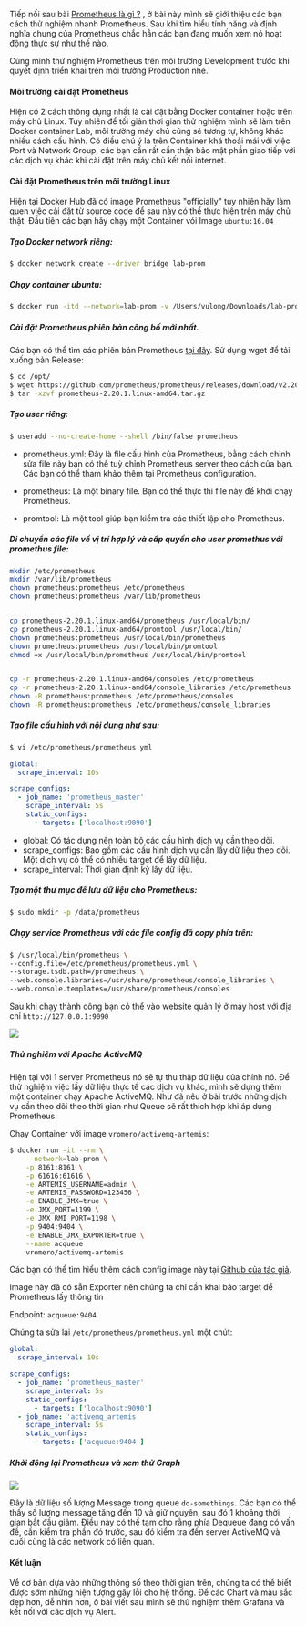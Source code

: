 Tiếp nối sau bài [Prometheus là gì ?](https://viblo.asia/p/prometheus-la-gi-924lJ3805PM) , ở bài này mình sẽ giới thiệu các bạn cách thử nghiệm nhanh Prometheus. Sau khi tìm hiểu tính năng và định nghĩa chung của Prometheus chắc hẳn các bạn đang muốn xem nó hoạt động thực sự như thế nào.

Cùng mình thử nghiệm Prometheus trên môi trường Development trước khi quyết định triển khai trên môi trường Production nhé.

#### Môi trường cài đặt Prometheus
Hiện có 2 cách thông dụng nhất là cài đặt bằng Docker container hoặc trên máy chủ Linux. Tuy nhiên để tối giản thời gian thử nghiệm mình sẽ làm trên Docker container Lab, môi trường máy chủ cũng sẽ tương tự, không khác nhiều cách cấu hình. Có điều chú ý là trên Container khá thoải mái với việc Port và Network Group, các bạn cần rất cẩn thận bảo mật phần giao tiếp với các dịch vụ khác khi cài đặt trên máy chủ kết nối internet.

#### Cài đặt Prometheus trên môi trường Linux
Hiện tại Docker Hub đã có image Prometheus "officially" tuy nhiên hãy làm quen việc cài đặt từ source code để sau này có thể thực hiện trên máy chủ thật.
Đầu tiên các bạn hãy chạy một Container vói Image `ubuntu:16.04`

##### Tạo Docker network riêng:

```bash
$ docker network create --driver bridge lab-prom
```

##### Chạy container ubuntu:

```bash
$ docker run -itd --network=lab-prom -v /Users/vulong/Downloads/lab-prom/prom-1:/var/log -p 9090:9090 --name prom-1 ubuntu:16.04
```

##### Cài đặt Prometheus phiên bản công bố mới nhất. 
Các bạn có thể tìm các phiên bản Prometheus [tại đây](https://github.com/prometheus/). Sử dụng wget để tải xuống bản Release:

```bash
$ cd /opt/
$ wget https://github.com/prometheus/prometheus/releases/download/v2.20.1/prometheus-2.20.1.linux-amd64.tar.gz
$ tar -xzvf prometheus-2.20.1.linux-amd64.tar.gz
```

##### Tạo user riêng:

```bash
$ useradd --no-create-home --shell /bin/false prometheus
```

* prometheus.yml: Đây là file cấu hình của Prometheus, bằng cách chỉnh sửa file này bạn có thể tuỳ chỉnh Prometheus server theo cách của bạn. Các bạn có thể tham khảo thêm tại Prometheus configuration.

* prometheus: Là một binary file. Bạn có thể thực thi file này để khởi chạy Prometheus.

* promtool: Là một tool giúp bạn kiểm tra các thiết lập cho Prometheus.

##### Di chuyển các file về vị trí hợp lý và cấp quyền cho user promethus với promethus file:

```bash
mkdir /etc/prometheus
mkdir /var/lib/prometheus
chown prometheus:prometheus /etc/prometheus
chown prometheus:prometheus /var/lib/prometheus


cp prometheus-2.20.1.linux-amd64/prometheus /usr/local/bin/
cp prometheus-2.20.1.linux-amd64/promtool /usr/local/bin/
chown prometheus:prometheus /usr/local/bin/prometheus
chown prometheus:prometheus /usr/local/bin/promtool
chmod +x /usr/local/bin/prometheus /usr/local/bin/promtool


cp -r prometheus-2.20.1.linux-amd64/consoles /etc/prometheus
cp -r prometheus-2.20.1.linux-amd64/console_libraries /etc/prometheus
chown -R prometheus:prometheus /etc/prometheus/consoles
chown -R prometheus:prometheus /etc/prometheus/console_libraries
```

##### Tạo file cấu hình với nội dung như sau:
```bash
$ vi /etc/prometheus/prometheus.yml
```
```yaml
global:
  scrape_interval: 10s

scrape_configs:
  - job_name: 'prometheus_master'
    scrape_interval: 5s
    static_configs:
      - targets: ['localhost:9090']
```

* global: Có tác dụng nên toàn bộ các cấu  hình dịch vụ cần theo dõi.
* scrape_configs: Bao gồm các cấu hình dịch vụ cần lấy dữ liệu theo dõi. Một dịch vụ có thể có nhiều target để lấy dữ liệu.
* scrape_interval: Thời gian định kỳ lấy dữ liệu.

##### Tạo một thư mục để lưu dữ liệu cho Prometheus:

```bash
$ sudo mkdir -p /data/prometheus
```

##### Chạy service Prometheus với các file config đã copy phía trên:

```bash
$ /usr/local/bin/prometheus \
--config.file=/etc/prometheus/prometheus.yml \
--storage.tsdb.path=/prometheus \
--web.console.libraries=/usr/share/prometheus/console_libraries \
--web.console.templates=/usr/share/prometheus/consoles
```

Sau khi chạy thành công bạn có thể vào website quản lý ở máy host với địa chỉ ```http://127.0.0.1:9090```

![](https://images.viblo.asia/bd2145d0-776f-4091-a5d4-5ad8e7f6a84c.png)

##### Thử nghiệm với Apache ActiveMQ
Hiện tại với 1 server Prometheus nó sẽ tự thu thập dữ liệu của chính nó. Để thử nghiệm việc lấy dữ liệu thực tế các dịch vụ khác, mình sẽ dựng thêm một container chạy Apache ActiveMQ. Như đã nêu ở bài trước những dịch vụ cần theo dõi theo thời gian như Queue sẽ rất thích hợp khi áp dụng Prometheus.

Chạy Container với image ```vromero/activemq-artemis```:

```bash
$ docker run -it --rm \
    --network=lab-prom \
    -p 8161:8161 \
    -p 61616:61616 \
    -e ARTEMIS_USERNAME=admin \
    -e ARTEMIS_PASSWORD=123456 \
    -e ENABLE_JMX=true \
    -e JMX_PORT=1199 \
    -e JMX_RMI_PORT=1198 \
    -p 9404:9404 \
    -e ENABLE_JMX_EXPORTER=true \
    --name acqueue
    vromero/activemq-artemis
```

Các bạn có thể tìm hiểu thêm cách config image này tại [Github của tác giả](https://github.com/vromero/activemq-artemis-docker/blob/master/README.md).

Image này đã có sẵn Exporter nên chúng ta chỉ cần khai báo target để Prometheus lấy thông tin

Endpoint: `acqueue:9404`

Chúng ta sửa lại `/etc/prometheus/prometheus.yml` một chút:

```yaml
global:
  scrape_interval: 10s

scrape_configs:
  - job_name: 'prometheus_master'
    scrape_interval: 5s
    static_configs:
      - targets: ['localhost:9090']
  - job_name: 'activemq_artemis'
    scrape_interval: 5s
    static_configs:
      - targets: ['acqueue:9404']
```
##### Khởi động lại Prometheus và xem thử Graph

![](https://images.viblo.asia/a0480e18-389a-4b16-b34c-f1c94fba2cfe.png)

Đây là dữ liệu số lượng Message trong queue ```do-somethings```. Các bạn có thể thấy số lượng message tăng đến 10 và giữ nguyên, sau đó 1 khoảng thời gian bắt đầu giảm. Điều này có thể tạm cho rằng phía Dequeue đang có vấn đề, cần kiểm tra phần đó trước, sau đó kiểm tra đến server ActiveMQ và cuối cùng là các network có liên quan.

#### Kết luận
Về cơ bản dựa vào những thông số theo thời gian trên, chúng ta có thể biết được sớm những hiện tượng gây lỗi cho hệ thống. Để các Chart và màu sắc đẹp hơn, dễ nhìn hơn, ở bài viết sau mình sẽ thử nghiệm thêm Grafana và kết nối với các dịch vụ Alert.